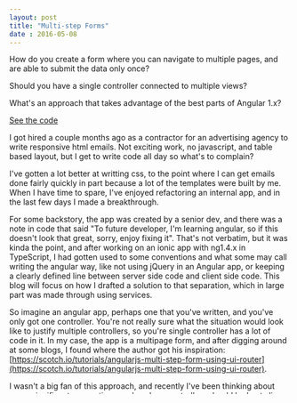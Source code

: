 ```yaml
---
layout: post
title: "Multi-step Forms"
date : 2016-05-08
---
```


How do you create a form where you can navigate to multiple pages, and are able to submit the data only once?

Should you have a single controller connected to multiple views?

What's an approach that takes advantage of the best parts of Angular 1.x?

<a href="https://github.com/nathan-j-brenner/multipage-form" class="btn btn-info" role="button">See the code</a>

I got hired a couple months ago as a contractor for an advertising agency to write responsive html emails. Not exciting work, no javascript, and table based layout, but I get to write code all day so what's to complain?

I've gotten a lot better at writting css, to the point where I can get emails done fairly quickly in part because a lot of the templates were built by me.  When I have time to spare, I've enjoyed refactoring an internal app, and in the last few days I made a breakthrough.

For some backstory, the app was created by a senior dev, and there was a note in code that said "To future developer, I'm learning angular, so if this doesn't look that great, sorry, enjoy fixing it".  That's not verbatim, but it was kinda the point, and after working on an ionic app with ng1.4.x in TypeScript, I had gotten used to some conventions and what some may call writing the angular way, like not using jQuery in an Angular app, or keeping a clearly defined line between server side code and client side code.  This blog will focus on how I drafted a solution to that separation, which in large part was made through using services.

So imagine an angular app, perhaps one that you've written, and you've only got one controller.  You're not really sure what the situation would look like to justify multiple controllers, so you're single controller has a lot of code in it.  In my case, the app is a multipage form, and after digging around at some blogs, I found where the author got his inspiration: [https://scotch.io/tutorials/angularjs-multi-step-form-using-ui-router](https://scotch.io/tutorials/angularjs-multi-step-form-using-ui-router).

I wasn't a big fan of this approach, and recently I've been thinking about some significant conventions such as how controllers should be kept slim, controllers should be limited to a single view, and services should be used to handle data.  In this case, I wanted to take the existing app, and create an individual controller per view, and to pass along the data in each controller along each step.  More specifically, the submit button on each page would send the data of that controller to a service, along with navigating to the next state.

If you want to see the demo of where the app currently stands, clone [this repo](https://github.com/nathan-j-brenner/multipage-form), `npm install`, and `npm run dev`.  Sorry, nothing live yet, I kinda forgot how to generate it on GitHub, and this might be a good oppertunity to play with [Now](https://zeit.co/now).

At this point, I found this blog: [https://thinkster.io/a-better-way-to-learn-angularjs/services](https://thinkster.io/a-better-way-to-learn-angularjs/services), and I put it together so I could see it in practice and reference as I refactored the app in the office from my gitHub repo [sharedData](https://github.com/nathan-j-brenner/sharedData)

I hardly slept that night because I was so excited to finally slim down the massive single controller, but when I got to work, I remembered that the author was using `angular-ui-router`, more specifically embedded routes.  There was the main route: `form`, with a controller, then all the sub-routes.  I had played with the ui-router before, but taking something existing, and refactoring to this extent required some time to look at the documentation, play around with it, and build a small version of what I wanted to do.  Unfortunately, that was partly Saturday afternoon (after brewing beer), and Sunday afternoon. The result was this app: [multipage-form](https://github.com/nathan-j-brenner/multipage-form).  It's all front-end, and I used John Papa's `lite-server` (on npm), so I could debug with `ng-inspector`.  It really came out of taking the [Getting Started](https://angular-ui.github.io/ui-router/) guide for the UI-router, and combining it  with the thinkster blog. A lot of it was piece by piece refactoring from the services app and unit testing (going to the browser and seeing if the tiny change gave me what I expected, and debugging when it didn't.  When I had the behavior I wanted, I tried thinking of something fun to integrate it with, and somehow Monty Python came to mind.  That brought in an additional service for the questions, and I used the `Math` object to randomly generate the third question, along with slimming down the `Responses` Service, and the Controllers so they each basically had the same code, but were bound to separate views.

So there were two huge gains in writting this app that took about 4 hours: I gained a stronger understanding of how to implement services and how to write slim controllers, which I'll directly apply on a larger app tomorrow, and how to use use some other conventions, like not using `$scope` at all (I think one of the two apps I started with used it.  But the biggest take-away that I was lacking from Friday morning was...Each state not only required it's own controller, but the states couldn't be embedded.  Each state had to be it's own separate form that had it's own properties, and when you're ready to move onto the next state of the form, you had to do two things: Change state with `$tate.go()`, and define the properties on the service that was being used in each state of the form.  After all the questions of the form, there's a view that shows all the data that was collected (which is retrieved with a controller), and has a submit function, at which point the Service would make a post request to the API, but in this case it just shoots out an alert box with an appropriate response. Next is a Submittion state, which just verifies that you've completed the form and requests that you start the process all over again, where the data is reset and the state goes back to the first page of the form.

Where to next? The goal was to make a small app, basically a prototype, so I can debug myself on the larger app, and more sequentially move through this refactoring.  But there's other improvements I'd like to do with this app: I've been playing with the ng Form validation, so that'll probably be the next thing I add into this app before I put it in every state of the app at work.  I'd like to bring in Webpack, and I think I'll probably use a [blog](http://blog.teamtreehouse.com/26017-2)from a developer I've worked with in the past.  Adding unit tests would be good, and so would trying out the navigating from ng1 to ng2 through ngForward.  I'd love to look at the ng1 version next to the ng2, especially with the good things I've been hearing about forms.  And rewriting the same app with Typescript as also been on my mind.  I started doing that on Friday, but there was too much about Typescript that I wasn't used to, so I kept the focus in on what I would need to do to refactor that app as it currently stands.

All in all, this was a project I created so I could create more form-apps in the future without reinventing the wheel.  Using paper forms, like at the dmv or doctor's offices, or at restraunts drives me nuts.  I'd love to walk down the street frommy house to the small-business sushi restraunt and offer them something like this so I can order sushi easier, and maybe they can see a roi.
